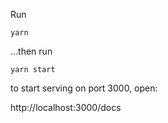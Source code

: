 Run 

```
yarn
```

...then run 
```
yarn start
``` 

to start serving on port 3000, open:

http://localhost:3000/docs
